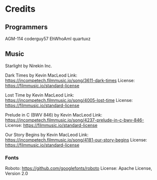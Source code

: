# Credits


## Programmers
AGM-114
coderguy57
EhWhoAmI
quartuxz


## Music
Starlight by Nirekin Inc.


Dark Times by Kevin MacLeod
Link: https://incompetech.filmmusic.io/song/3611-dark-times
License: https://filmmusic.io/standard-license


Lost Time by Kevin MacLeod
Link: https://incompetech.filmmusic.io/song/4005-lost-time
License: https://filmmusic.io/standard-license


Prelude in C (BWV 846) by Kevin MacLeod
Link: https://incompetech.filmmusic.io/song/4237-prelude-in-c-bwv-846-
License: https://filmmusic.io/standard-license


Our Story Begins by Kevin MacLeod
Link: https://incompetech.filmmusic.io/song/4181-our-story-begins
License: https://filmmusic.io/standard-license

### Fonts
Roboto: https://github.com/googlefonts/roboto
License: Apache License, Version 2.0
